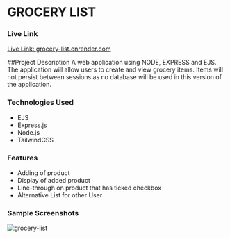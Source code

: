 # GROCERY LIST

### Live Link

[Live Link: grocery-list.onrender.com ](https://grocery-list-q4m4.onrender.com)

##Project Description
A web application using NODE, EXPRESS and EJS. The application will allow users to create and view grocery items. Items will not persist between sessions as no database will be used in this version of the application.

### Technologies Used

<ul>
<li>EJS</li>
<li>Express.js</li>
<li>Node.js</li>
<li>TailwindCSS</li>
</ul>

### Features

<ul>
    <li>Adding of product</li>
    <li>Display of added product</li>
    <li>Line-through on product that has ticked checkbox</li>
    <li>Alternative List for other User</li>
</ul>

### Sample Screenshots

![grocery-list](https://github.com/louismoses/grocery-list/assets/51215698/0400af7d-8925-490c-aa8b-5f5d5ae54ccb)
